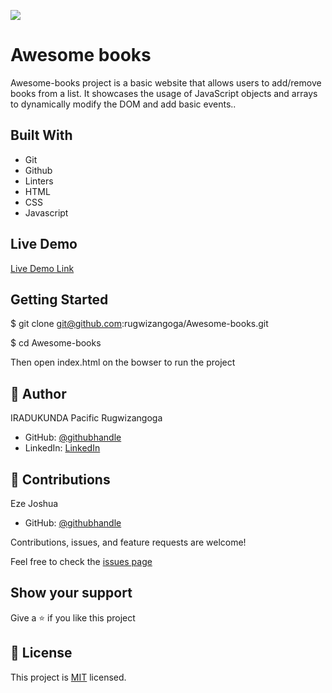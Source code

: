 ![](https://img.shields.io/badge/Microverse-blueviolet)

# Awesome books

Awesome-books project is a basic website that allows users to add/remove books from a list. It showcases the usage of JavaScript objects and arrays to dynamically modify the DOM and add basic events.. 


## Built With

- Git
- Github
- Linters
- HTML
- CSS
- Javascript

## Live Demo

[Live Demo Link](https://rugwizangoga.github.io/Awesome-books/)

## Getting Started

$ git clone git@github.com:rugwizangoga/Awesome-books.git

$ cd Awesome-books

Then open index.html on the bowser to run the project

## 👤 Author

IRADUKUNDA Pacific Rugwizangoga

- GitHub: [@githubhandle](https://github.com/rugwizangoga)
- LinkedIn: [LinkedIn](https://www.linkedin.com/in/iradukunda-pacific-rugwizangoga)

## 🤝 Contributions

Eze Joshua

- GitHub: [@githubhandle](https://github.com/Allenkeys)

Contributions, issues, and feature requests are welcome!

Feel free to check the [issues page](../../issues/)

## Show your support

Give a ⭐️ if you like this project
## 📝 License

This project is [MIT](./LICENSE.md) licensed.